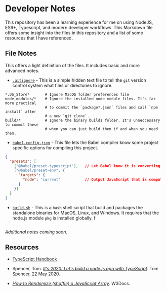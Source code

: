 # Developer Notes

This repository has been a learning experience for me on using NodeJS, ES6+, Typescript, and modern developer workflows. This Markdown file offers some insight into the files in this repository and a list of some resources that I have referenced.

## File Notes

This offers a light definition of the files. It includes basic and more advanced notes. 

* [`.gitignore`](https://github.com/josh-clarke/propass/blob/main/.gitignore) - This is a simple hidden text file to tell the `git` version control system what files or directories to ignore.

```
*.DS_Store*       # Ignore MacOS folder preferences file
node_modules/*    # Ignore the installed node module files. It's far more practical
                  # to commit the `package*.json` files and call `npm install` after 
                  # a new `git clone`.
build/*           # Ignore the binary builds folder. It's unneccessary to commit these
                  # when you can just build them if and when you need them.
```

* [`babel.config.json`](https://github.com/josh-clarke/propass/blob/main/babel.config.json) - This file lets the Babel compiler know some project specific options for compiling this project.

```json
{
  "presets": [
    ["@babel/preset-typescript"],   // Let Babel know it is converting from TypeScript
    ["@babel/preset-env", {
      "targets": {
        "node": "current"           // Output JavaScript that is compatible with the latest node.js
      }
    }]
  ]
}
```

* [`build.sh`](https://github.com/josh-clarke/propass/blob/main/build.sh) - This is a `bash` shell script that build and packages the standalone binaries for MacOS, Linux, and Windows. It requires that the node.js module `pkg` is installed globally. f

```bash:build.sh

```

_Additional notes coming soon._

## Resources

* [TypeScript Handbook](https://www.typescriptlang.org/docs/handbook/intro.html)

* Spencer, Tom. [_It's 2020: Let's build a node.js app with TypeScript_](https://www.tomspencer.dev/blog/2020/05/22/its-2020-lets-build-a-node.js-app-with-typescript/). Tom Spencer, 22 May 2020.

* [_How to Randomize (shuffle) a JavaScript Array_](https://www.w3docs.com/snippets/javascript/how-to-randomize-shuffle-a-javascript-array.html). W3Docs.